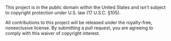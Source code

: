 This project is in the public domain within the United States and isn't subject to copyright protection under U.S. law (17 U.S.C. §105).

All contributions to this project will be released under the royalty-free, nonexclusive license. By submitting a pull request, you are agreeing to comply with this waiver of copyright interest.
